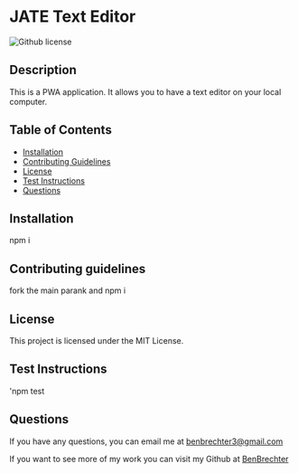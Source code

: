 # JATE Text Editor
   ![Github license](https://img.shields.io/badge/license-MIT%20License-blue.svg)

  ## Description
  This is a PWA application. It allows you to have a text editor on your local computer.

  ## Table of Contents
  - [Installation](#installation)
  - [Contributing Guidelines](#contributing-guidelines)
  - [License](#license)
  - [Test Instructions](#test-instructions)
  - [Questions](#questions)

  ## Installation
  npm i

  ## Contributing guidelines
  fork the main parank and npm i

  ## License 
 This project is licensed under the MIT License.

  ## Test Instructions
  'npm test

  ## Questions
  If you have any questions, you can email me at benbrechter3@gmail.com 

  If you want to see more of my work you can visit my Github at [BenBrechter](https://github.com/undefined)
